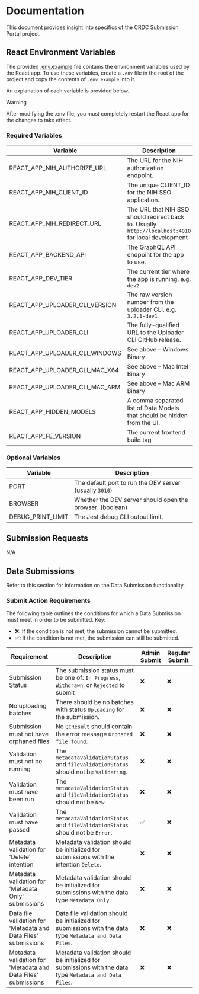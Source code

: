# Documentation

This document provides insight into specifics of the CRDC Submission Portal project.

## React Environment Variables

The provided [.env.example](./.env.example) file contains the environment variables used by the React app. To use these variables, create a `.env` file in the root of the project and copy the contents of `.env.example` into it.

An explanation of each variable is provided below.

> [!Warning]
> After modifying the .env file, you must completely restart the React app for the changes to take effect.

### Required Variables

| Variable | Description |
| --- | --- |
| REACT_APP_NIH_AUTHORIZE_URL | The URL for the NIH authorization endpoint. |
| REACT_APP_NIH_CLIENT_ID | The unique CLIENT_ID for the NIH SSO application. |
| REACT_APP_NIH_REDIRECT_URL | The URL that NIH SSO should redirect back to. Usually `http://localhost:4010` for local development |
| REACT_APP_BACKEND_API | The GraphQL API endpoint for the app to use. |
| REACT_APP_DEV_TIER | The current tier where the app is running. e.g. `dev2` |
| REACT_APP_UPLOADER_CLI_VERSION | The raw version number from the uploader CLI. e.g. `3.2.1-dev1` |
| REACT_APP_UPLOADER_CLI | The fully-qualified URL to the Uploader CLI GitHub release. |
| REACT_APP_UPLOADER_CLI_WINDOWS | See above – Windows Binary |
| REACT_APP_UPLOADER_CLI_MAC_X64 | See above – Mac Intel Binary |
| REACT_APP_UPLOADER_CLI_MAC_ARM | See above – Mac ARM Binary |
| REACT_APP_HIDDEN_MODELS | A comma separated list of Data Models that should be hidden from the UI. |
| REACT_APP_FE_VERSION | The current frontend build tag |

### Optional Variables

| Variable | Description |
| --- | --- |
| PORT | The default port to run the DEV server (usually `3010`) |
| BROWSER | Whether the DEV server should open the browser. (boolean) |
| DEBUG_PRINT_LIMIT | The Jest debug CLI output limit. |

## Submission Requests

N/A

## Data Submissions

Refer to this section for information on the Data Submission functionality.

### Submit Action Requirements

The following table outlines the conditions for which a Data Submission must meet in order to be submitted. Key:

- ❌: If the condition is not met, the submission cannot be submitted.
- ✅: If the condition is not met, the submission can still be submitted.

| Requirement | Description | Admin Submit | Regular Submit |
| --- | --- | --- | --- |
| Submission Status | The submission status must be one of: `In Progress`, `Withdrawn`, or `Rejected` to submit | ❌ | ❌ |
| No uploading batches | There should be no batches with status `Uploading` for the submission. | ❌ | ❌ |
| Submission must not have orphaned files | No `QCResult` should contain the error message `Orphaned file found`. | ❌ | ❌ |
| Validation must not be running | The `metadataValidationStatus` and `fileValidationStatus` should not be `Validating`. | ❌ | ❌ |
| Validation must have been run | The `metadataValidationStatus` and `fileValidationStatus` should not be `New`. | ❌ | ❌ |
| Validation must have passed | The `metadataValidationStatus` and `fileValidationStatus` should not be `Error`. | ✅ | ❌ |
| Metadata validation for 'Delete' intention | Metadata validation should be initialized for submissions with the intention `Delete`. | ❌ | ❌ |
| Metadata validation for 'Metadata Only' submissions | Metadata validation should be initialized for submissions with the data type `Metadata Only`. | ❌ | ❌ |
| Data file validation for 'Metadata and Data Files' submissions | Data file validation should be initialized for submissions with the data type `Metadata and Data Files`. | ❌ | ❌ |
| Metadata validation for 'Metadata and Data Files' submissions | Metadata validation should be initialized for submissions with the data type `Metadata and Data Files`. | ❌ | ❌ |
